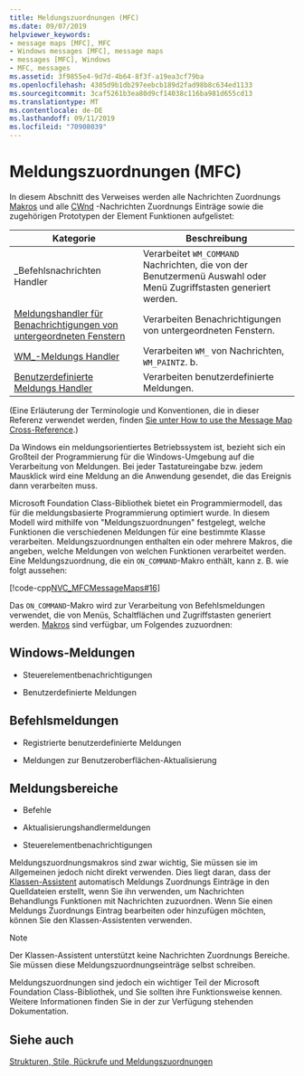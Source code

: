 ```yaml
---
title: Meldungszuordnungen (MFC)
ms.date: 09/07/2019
helpviewer_keywords:
- message maps [MFC], MFC
- Windows messages [MFC], message maps
- messages [MFC], Windows
- MFC, messages
ms.assetid: 3f9855e4-9d7d-4b64-8f3f-a19ea3cf79ba
ms.openlocfilehash: 4305d9b1db297eebcb189d2fad98b8c634ed1133
ms.sourcegitcommit: 3caf5261b3ea80d9cf14038c116ba981d655cd13
ms.translationtype: MT
ms.contentlocale: de-DE
ms.lasthandoff: 09/11/2019
ms.locfileid: "70908039"
---
```

# <a name="message-maps-mfc"></a>Meldungszuordnungen (MFC)

In diesem Abschnitt des Verweises werden alle Nachrichten Zuordnungs [Makros](../../mfc/reference/message-map-macros-mfc.md) und alle [CWnd](../../mfc/reference/cwnd-class.md) -Nachrichten Zuordnungs Einträge sowie die zugehörigen Prototypen der Element Funktionen aufgelistet:

|Kategorie|Beschreibung|
|--------------|-----------------|
|\_Befehlsnachrichten Handler|Verarbeitet `WM_COMMAND` Nachrichten, die von der Benutzermenü Auswahl oder Menü Zugriffstasten generiert werden.|
|[Meldungshandler für Benachrichtigungen von untergeordneten Fenstern](../../mfc/reference/child-window-notification-message-handlers.md)|Verarbeiten Benachrichtigungen von untergeordneten Fenstern.|
|[WM_-Meldungs Handler](../../mfc/reference/handlers-for-wm-messages.md)|Verarbeiten `WM_` von Nachrichten, `WM_PAINT`z. b.|
|[Benutzerdefinierte Meldungs Handler](../../mfc/reference/user-defined-handlers.md)|Verarbeiten benutzerdefinierte Meldungen.|

(Eine Erläuterung der Terminologie und Konventionen, die in dieser Referenz verwendet werden, finden [Sie unter How to use the Message Map Cross-Reference](../../mfc/reference/how-to-use-the-message-map-cross-reference.md).)

Da Windows ein meldungsorientiertes Betriebssystem ist, bezieht sich ein Großteil der Programmierung für die Windows-Umgebung auf die Verarbeitung von Meldungen. Bei jeder Tastatureingabe bzw. jedem Mausklick wird eine Meldung an die Anwendung gesendet, die das Ereignis dann verarbeiten muss.

Microsoft Foundation Class-Bibliothek bietet ein Programmiermodell, das für die meldungsbasierte Programmierung optimiert wurde. In diesem Modell wird mithilfe von "Meldungszuordnungen" festgelegt, welche Funktionen die verschiedenen Meldungen für eine bestimmte Klasse verarbeiten. Meldungszuordnungen enthalten ein oder mehrere Makros, die angeben, welche Meldungen von welchen Funktionen verarbeitet werden. Eine Meldungszuordnung, die ein `ON_COMMAND`-Makro enthält, kann z. B. wie folgt aussehen:

[!code-cpp[NVC_MFCMessageMaps#16](../../mfc/reference/codesnippet/cpp/message-maps-mfc_1.cpp)]

Das `ON_COMMAND`-Makro wird zur Verarbeitung von Befehlsmeldungen verwendet, die von Menüs, Schaltflächen und Zugriffstasten generiert werden. [Makros](../../mfc/reference/message-map-macros-mfc.md) sind verfügbar, um Folgendes zuzuordnen:

## <a name="windows-messages"></a>Windows-Meldungen

- Steuerelementbenachrichtigungen

- Benutzerdefinierte Meldungen

## <a name="command-messages"></a>Befehlsmeldungen

- Registrierte benutzerdefinierte Meldungen

- Meldungen zur Benutzeroberflächen-Aktualisierung

## <a name="ranges-of-messages"></a>Meldungsbereiche

- Befehle

- Aktualisierungshandlermeldungen

- Steuerelementbenachrichtigungen

Meldungszuordnungsmakros sind zwar wichtig, Sie müssen sie im Allgemeinen jedoch nicht direkt verwenden. Dies liegt daran, dass der [Klassen-Assistent](mfc-class-wizard.md) automatisch Meldungs Zuordnungs Einträge in den Quelldateien erstellt, wenn Sie ihn verwenden, um Nachrichten Behandlungs Funktionen mit Nachrichten zuzuordnen. Wenn Sie einen Meldungs Zuordnungs Eintrag bearbeiten oder hinzufügen möchten, können Sie den Klassen-Assistenten verwenden.

> [!NOTE]
>  Der Klassen-Assistent unterstützt keine Nachrichten Zuordnungs Bereiche. Sie müssen diese Meldungszuordnungseinträge selbst schreiben.

Meldungszuordnungen sind jedoch ein wichtiger Teil der Microsoft Foundation Class-Bibliothek, und Sie sollten ihre Funktionsweise kennen. Weitere Informationen finden Sie in der zur Verfügung stehenden Dokumentation.

## <a name="see-also"></a>Siehe auch

[Strukturen, Stile, Rückrufe und Meldungszuordnungen](../../mfc/reference/structures-styles-callbacks-and-message-maps.md)
